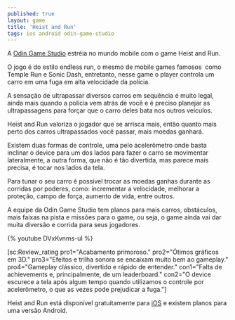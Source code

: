 ```yaml
---
published: true
layout: game
title: 'Heist and Run'
tags: ios android odin-game-studio
---
```

A <a href="http://www.odingamestudio.com.br/" target="_blank">Odin Game Studio</a>
 estréia no mundo mobile com o game Heist and Run.

O jogo é do estilo endless run, o mesmo de mobile games famosos  como Temple Run e Sonic Dash, entretanto, nesse game o player controla um carro em uma fuga em alta velocidade da polícia.




A sensação de ultrapassar diversos carros em sequência é muito legal, ainda mais quando a polícia vem atrás de você e é preciso planejar as ultrapassagens para forçar que o carro deles bata nos outros veículos.

Heist and Run valoriza o jogador que se arrisca mais, então quanto mais perto dos carros ultrapassados você passar, mais moedas ganhará.




Existem duas formas de controle, uma pelo acelerômetro onde basta inclinar o device para um dos lados para fazer o carro se movimentar lateralmente, a outra forma, que não é tão divertida, mas parece mais precisa, é tocar nos lados da tela.




Para tunar o seu carro é possível trocar as moedas ganhas durante as corridas por poderes, como: incrementar a velocidade, melhorar a proteção, campo de força, aumento de vida, entre outros.

A equipe da Odin Game Studio tem planos para mais carros, obstáculos, mais faixas na pista e missões para o game, ou seja, o game ainda vai dar muita diversão e corrida para seus jogadores.

{% youtube DVxKvnms-uI %}

[sc:Review_rating pro1="Acabamento primoroso." pro2="Ótimos gráficos em 3D." pro3="Efeitos e trilha sonora se encaixam muito bem ao gameplay." pro4="Gameplay clássico, divertido e rápido de entender." con1="Falta de achievements e, principalmente, de um leaderboard." con2="O device escurece a tela após algum tempo quando utilizamos o controle por acelerômetro, o que as vezes pode prejudicar a fuga."]

Heist and Run está disponível gratuitamente para <a href="https://itunes.apple.com/us/app/heist-and-run/id599259729?mt=8" target="_blank">iOS</a>
 e existem planos para uma versão Android.